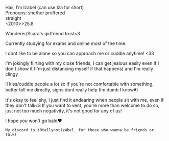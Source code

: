  Haii, I’m Izabel (can use Iza for short)  
 Pronouns: she/her preffered  
 straight           
  ~2010>>25.8
  
  Wanderer/Scara's girlfriend trust<3

Currently studying for exams and online most of the time.

I dont like to be alone so you can approach me or cuddle anytime! <33

I'm jokingly flirting with my close friends, I can get jealous easily even if I don't show it (I'm just distancing myself if that happens) and I'm really clingy

 ❕️I kiss/cuddle people a lot so if you're not comfortable with something, better tell me directly, signs dont really help (Im dumb I know💔) 

It's okay to feel shy, I just find it endearing when people sit with me, even if they don't talk<3
 If you want to vent, you're more than welcome to do so, just not too much negativity, it's not good for any of us!

I hope you won't go bald❤️

    My discord is t0tallynotiz4bel_ for those who wanna be friends or talk!
